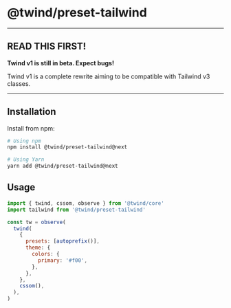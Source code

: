# @twind/preset-tailwind

---

## READ THIS FIRST!

**Twind v1 is still in beta. Expect bugs!**

Twind v1 is a complete rewrite aiming to be compatible with Tailwind v3 classes.

---

## Installation

Install from npm:

```sh
# Using npm
npm install @twind/preset-tailwind@next

# Using Yarn
yarn add @twind/preset-tailwind@next
```

## Usage

```js
import { twind, cssom, observe } from '@twind/core'
import tailwind from '@twind/preset-tailwind'

const tw = observe(
  twind(
    {
      presets: [autoprefix()],
      theme: {
        colors: {
          primary: '#f00',
        },
      },
    },
    cssom(),
  ),
)
```
